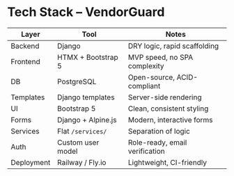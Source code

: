 # Tech Stack – VendorGuard

| Layer       | Tool               | Notes                             |
|-------------|--------------------|-----------------------------------|
| Backend     | Django             | DRY logic, rapid scaffolding      |
| Frontend    | HTMX + Bootstrap 5 | MVP speed, no SPA complexity      |
| DB          | PostgreSQL         | Open-source, ACID-compliant       |
| Templates   | Django templates   | Server-side rendering             |
| UI          | Bootstrap 5        | Clean, consistent styling         |
| Forms       | Django + Alpine.js | Modern, interactive forms         |
| Services    | Flat `/services/`  | Separation of logic               |
| Auth        | Custom user model  | Role-ready, email verification    |
| Deployment  | Railway / Fly.io   | Lightweight, CI-friendly          |
